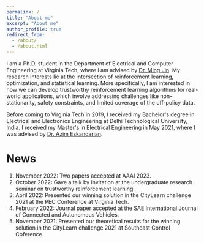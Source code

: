 ```yaml
---
permalink: /
title: "About me"
excerpt: "About me"
author_profile: true
redirect_from: 
  - /about/
  - /about.html
---
```


I am a Ph.D. student in the Department of Electrical and Computer Engineering at Virginia Tech, where I am advised by [Dr. Ming Jin](http://www.jinming.tech). My research interests lie at the intersection of reinforcement learning, optimization, and statistical learning. More specifically, I am interested in how we can develop trustworthy reinforcement learning algorithms for real-world applications, which involve addressing challenges like non-stationarity, safety constraints, and limited coverage of the off-policy data. 

Before coming to Virginia Tech in 2019, I received my Bachelor's degree in Electrical and Electronics Engineering at Delhi Technological University, India. I received my Master's in Electrical Engineering in May 2021, where I was advised by  [Dr. Azim Eskandarian](https://asim.me.vt.edu/).

News
======
1. November 2022: Two papers accepted at AAAI 2023.
1. October 2022: Gave a talk by invitation at the undergraduate research seminar on trustworthy reinforcement learning.
1. April 2022: Presented our winning solution in the CityLearn challenge 2021 at the PEC Conference at Virginia Tech.
1. February 2022: Journal paper accepted at the SAE International Journal of Connected and Autonomous Vehicles.
1. November 2021: Presented our theoretical results for the winning solution in the CityLearn challenge 2021 at Southeast Control Coference.
